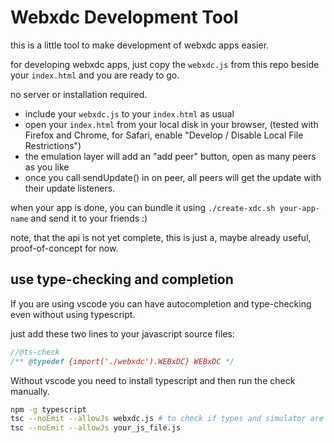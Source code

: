 # Webxdc Development Tool

this is a little tool to make development of webxdc apps easier.

for developing webxdc apps,
just copy the `webxdc.js` from this repo beside
your `index.html` and you are ready to go.

no server or installation required.

- include your `webxdc.js` to your `index.html` as usual
- open your `index.html` from your local disk in your browser,
  (tested with Firefox and Chrome, for Safari, enable "Develop / Disable Local File Restrictions")
- the emulation layer will add an "add peer" button,
  open as many peers as you like
- once you call sendUpdate() in on peer,
  all peers will get the update with their update listeners.

when your app is done, you can bundle it using `./create-xdc.sh your-app-name`
and send it to your friends :)

note, that the api is not yet complete,
this is just a, maybe already useful, proof-of-concept for now.


## use type-checking and completion

If you are using vscode you can have autocompletion and type-checking even without using typescript.

just add these two lines to your javascript source files:
```js
//@ts-check
/** @typedef {import('./webxdc').WEBxDC} WEBxDC */
```

Without vscode you need to install typescript and then run the check manually.
```sh
npm -g typescript
tsc --noEmit --allowJs webxdc.js # to check if types and simulator are in sync
tsc --noEmit --allowJs your_js_file.js
``` 